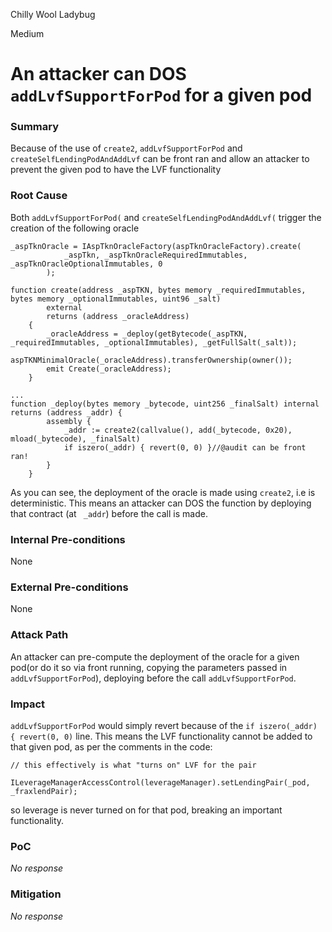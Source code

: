 Chilly Wool Ladybug

Medium

# An attacker can DOS `addLvfSupportForPod` for a given pod

### Summary

Because of the use of `create2`, `addLvfSupportForPod` and `createSelfLendingPodAndAddLvf` can be front ran and allow an attacker to prevent the given pod to have the LVF functionality

### Root Cause

Both `addLvfSupportForPod(` and `createSelfLendingPodAndAddLvf(` trigger the creation of the following oracle

```solidity
_aspTknOracle = IAspTknOracleFactory(aspTknOracleFactory).create(
            _aspTkn, _aspTknOracleRequiredImmutables, _aspTknOracleOptionalImmutables, 0
        );
```

```solidity
function create(address _aspTKN, bytes memory _requiredImmutables, bytes memory _optionalImmutables, uint96 _salt)
        external
        returns (address _oracleAddress)
    {
        _oracleAddress = _deploy(getBytecode(_aspTKN, _requiredImmutables, _optionalImmutables), _getFullSalt(_salt));
        aspTKNMinimalOracle(_oracleAddress).transferOwnership(owner());
        emit Create(_oracleAddress);
    }

...
function _deploy(bytes memory _bytecode, uint256 _finalSalt) internal returns (address _addr) {
        assembly {
            _addr := create2(callvalue(), add(_bytecode, 0x20), mload(_bytecode), _finalSalt)
            if iszero(_addr) { revert(0, 0) }//@audit can be front ran!
        }
    }
```

As you can see, the deployment of the oracle is made using `create2`, i.e is deterministic. This means an attacker can DOS the function by deploying that contract (at ` _addr`) before the call is made.

### Internal Pre-conditions

None

### External Pre-conditions

None

### Attack Path

An attacker can pre-compute the deployment of the oracle for a given pod(or do it so via front running, copying the parameters passed in `addLvfSupportForPod`), deploying before the call `addLvfSupportForPod`.

### Impact

`addLvfSupportForPod` would simply revert because of the `if iszero(_addr) { revert(0, 0)` line. This means the LVF functionality cannot be added to that given pod, as per the comments in the code:
```solidity
// this effectively is what "turns on" LVF for the pair
        ILeverageManagerAccessControl(leverageManager).setLendingPair(_pod, _fraxlendPair);
```
so leverage is never turned on for that pod, breaking an important functionality.

### PoC

_No response_

### Mitigation

_No response_